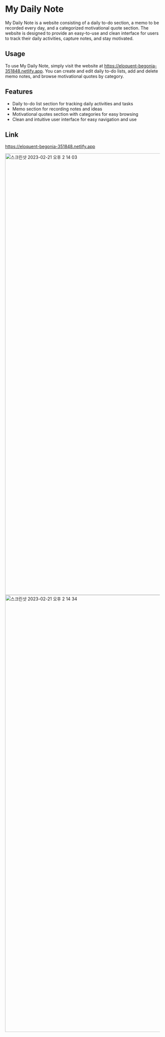 # My Daily Note

My Daily Note is a website consisting of a daily to-do section, a memo to be recorded every day, and a categorized motivational quote section. The website is designed to provide an easy-to-use and clean interface for users to track their daily activities, capture notes, and stay motivated.

## Usage

To use My Daily Note, simply visit the website at https://eloquent-begonia-351848.netlify.app. You can create and edit daily to-do lists, add and delete memo notes, and browse motivational quotes by category.

## Features

- Daily to-do list section for tracking daily activities and tasks
- Memo section for recording notes and ideas
- Motivational quotes section with categories for easy browsing
- Clean and intuitive user interface for easy navigation and use


## Link

https://eloquent-begonia-351848.netlify.app

<img width="1435" alt="스크린샷 2023-02-21 오후 2 14 03" src="https://user-images.githubusercontent.com/87889917/220471125-5c834ed5-8e1f-424a-b55c-4fdf6c61b416.png">
<img width="1420" alt="스크린샷 2023-02-21 오후 2 14 34" src="https://user-images.githubusercontent.com/87889917/220471134-a00c4566-102b-43ca-81f0-6ff8d43e6aba.png">
